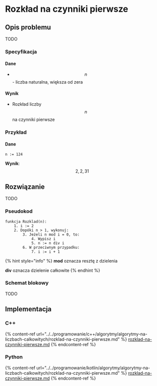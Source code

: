 # Rozkład na czynniki pierwsze

## Opis problemu

TODO

### Specyfikacja

#### Dane

* $$n$$ - liczba naturalna, większa od zera

#### Wynik

* Rozkład liczby $$n$$ na czynniki pierwsze 

### Przykład

#### Dane

```
n := 124
```

**Wynik**: $$2, 2, 31$$ 

## Rozwiązanie

TODO

### Pseudokod

```
funkcja Rozklad(n):
    1. i := 2
    2. Dopóki n > 1, wykonuj:
        3. Jeżeli n mod i = 0, to:
            4. Wypisz i
            5. n := n div i
        6. W przeciwnym przypadku:
            7. i := i + 1
```

{% hint style="info" %}
**mod** oznacza resztę z dzielenia

**div** oznacza dzielenie całkowite
{% endhint %}

### Schemat blokowy

TODO

## Implementacja

### C++

{% content-ref url="../../programowanie/c++/algorytmy/algorytmy-na-liczbach-calkowitych/rozklad-na-czynniki-pierwsze.md" %}
[rozklad-na-czynniki-pierwsze.md](../../programowanie/c++/algorytmy/algorytmy-na-liczbach-calkowitych/rozklad-na-czynniki-pierwsze.md)
{% endcontent-ref %}

### Python

{% content-ref url="../../programowanie/kotlin/algorytmy/algorytmy-na-liczbach-calkowitych/rozklad-na-czynniki-pierwsze.md" %}
[rozklad-na-czynniki-pierwsze.md](../../programowanie/kotlin/algorytmy/algorytmy-na-liczbach-calkowitych/rozklad-na-czynniki-pierwsze.md)
{% endcontent-ref %}
